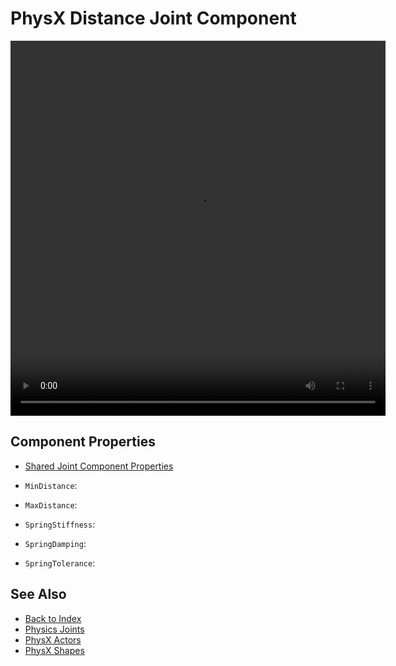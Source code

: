 # PhysX Distance Joint Component

<video src="media/distance-joint.webm" width="600" height="600" autoplay loop></video>

<!-- PAGE IS TODO -->

## Component Properties

* [Shared Joint Component Properties](physx-joints.md#shared-joint-component-properties)

* `MinDistance`:
* `MaxDistance`:
* `SpringStiffness`:
* `SpringDamping`:
* `SpringTolerance`:

## See Also

* [Back to Index](../../index.md)
* [Physics Joints](physx-joints.md)
* [PhysX Actors](../actors/physx-actors.md)
* [PhysX Shapes](../collision-shapes/physx-shapes.md)
